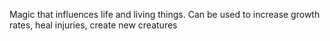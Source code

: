 Magic that influences life and living things. Can be used to increase growth rates, heal injuries, create new creatures
